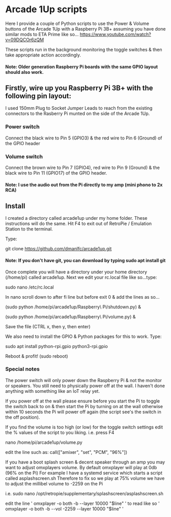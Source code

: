 # Arcade 1Up scripts

Here I provide a couple of Python scripts to use the Power &amp; Volume buttons of the Arcade 1Up with a Raspberry Pi 3B+ assuming you have done similar mods to ETA Prime like so... https://www.youtube.com/watch?v=09DQCOr6zQM

These scripts run in the background monitoring the toggle switches & then take appropriate action accordingly.

#### Note: Older generation Raspberry Pi boards with the same GPIO layout should also work.

## Firstly, wire up you Raspberry Pi 3B+ with the following pin layout:

I used 150mm Plug to Socket Jumper Leads to reach from the existing connectors to the Rasberry Pi munted on the side of the Arcade 1Up.

### Power switch
Connect the black wire to Pin 5 (GPIO3) & the red wire to Pin 6 (Ground) of the GPIO header

### Volume switch
Connect the brown wire to Pin 7 (GPIO4), red wire to Pin 9 (Ground) & the black wire to Pin 11 (GPIO17) of the GPIO header.

#### Note: I use the audio out from the Pi directly to my amp (mini phono to 2x RCA)

## Install

I created a directory called arcade1up under my home folder.
These instructions will do the same.
Hit F4 to exit out of RetroPie / Emulation Station to the terminal.

Type:

git clone https://github.com/dmanlfc/arcade1up.git

#### Note: If you don't have git, you can download by typing sudo apt install git

Once complete you will have a directory under your home directory (/home/pi) called arcade1up.
Next we edit your rc.local file like so...type:

sudo nano /etc/rc.local

In nano scroll down to after fi line but before exit 0 & add the lines as so...

(sudo python /home/pi/arcade1up/Raspberry\ Pi/shutdown.py) &

(sudo python /home/pi/arcade1up/Raspberry\ Pi/volume.py) &

Save the file (CTRL x, then y, then enter)

We also need to install the GPIO & Python packages for this to work.
Type:

sudo apt install python-rpi.gpio python3-rpi.gpio

Reboot & profit! (sudo reboot)

### Special notes

The power switch will only power down the Raspberry Pi & not the monitor or speakers. You still need to physically power off at the wall. I haven't done anything with something like an IoT relay yet.

If you power off at the wall please ensure before you start the Pi to toggle the switch back to on & then start the Pi by turning on at the wall otherwise within 10 seconds the Pi will power off again (the script see's the switch in the off position).

If you find the volume is too high (or low) for the toggle switch settings edit the % values of the script to you liking.
i.e. press F4

nano /home/pi/arcade1up/volume.py

edit the line such as: call(["amixer", "set", "PCM", "96%"])

If you have a boot splash screen & decent speaker through an amp you may want to adjust omxplayers volume.
By default omxplayer will play at 0db (96% on the Pi)
For example I have a systemd service which starts a script called asplashscreen.sh
Therefore to fix so we play at 75% volume we have to adjust the millibel volume to -2259 on the Pi

i.e. sudo nano /opt/retropie/supplementary/splashscreen/asplashscreen.sh

edit the line ' omxplayer -o both -b --layer 10000 "$line" '
to read like so ' omxplayer -o both -b --vol -2259 --layer 10000 "$line" '
